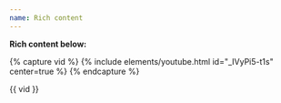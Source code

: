 ```yaml
---
name: Rich content
---
```

**Rich content below:**

{% capture vid %}
  {% include elements/youtube.html id="_IVyPi5-t1s" center=true %}
{% endcapture %}

{{ vid }}